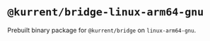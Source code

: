 # `@kurrent/bridge-linux-arm64-gnu`

Prebuilt binary package for `@kurrent/bridge` on `linux-arm64-gnu`.

